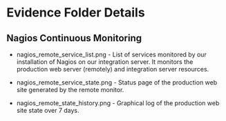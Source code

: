 Evidence Folder Details
=======================

## Nagios Continuous Monitoring ##

* nagios_remote_service_list.png - List of services monitored by our
  installation of Nagios on our integration server. It monitors the 
  production web server (remotely) and integration server resources.
 
* nagios_remote_service_state.png - Status page of the production
  web site generated by the remote monitor.

* nagios_remote_state_history.png - Graphical log of the production
  web site state over 7 days.



